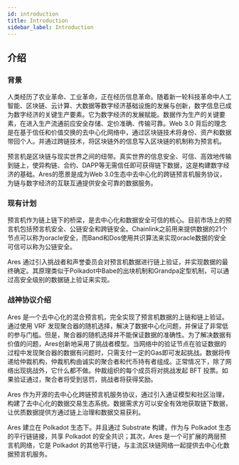```yaml
---
id: introduction
title: Introduction
sidebar_label: Introduction
---
```


## 介绍
### 背景
人类经历了农业革命、工业革命，正在经历信息革命。随着新一轮科技革命中人工智能、区块链、云计算、大数据等数字经济基础设施的发展与创新，数字信息已成为数字经济的关键生产要素。它为数字经济的发展赋能。数据作为生产的关键要素，在进入生产流通前应安全存储、定价准确、传输可靠。Web 3.0 背后的理念是在基于信任和价值交换的去中心化网络中，通过区块链技术将身份、资产和数据带回个人。并通过跨链技术，将区块链外的信息写入区块链的机制称为预言机。

预言机是区块链与现实世界之间的纽带。真实世界的信息安全、可信、高效地传输到链上，使异构链、合约、DAPP等无需信任即可获得链下数据，这是构建数字经济的基础。Ares的愿景是成为Web 3.0生态中去中心化的跨链预言机服务协议，为链与数字经济的互联互通提供安全可靠的数据服务。

### 现有计划

预言机作为链上链下的桥梁，是去中心化和数据安全可信的核心。目前市场上的预言机包括预言机安全、公链安全和跨链安全。Chainlink之前用来提供数据的21个节点可以称为oracle安全，而Band和Dos使用共识算法来实现oracle数据的安全可信可以称为公链安全。

Ares 通过引入挑战者和声誉委员会对预言机数据进行链上验证，并实现数据的最终确定。其原理类似于Polkadot中Babe的出块机制和Grandpa定型机制，可以通过高安全级别的数据链上验证来实现。

### 战神协议介绍

Ares 是一个去中心化的混合预言机，完全实现了预言机数据的上链和链上验证。通过使用 VRF 发现聚合器的随机选择，解决了数据中心化问题，并保证了非常低的参与门槛。但是，聚合器的随机选择并不能保证数据的准确性。为了解决数据有价值的问题，Ares创新地采用了挑战者模型。当网络中的验证节点在验证数据的过程中发现聚合器的数据有问题时，只需支付一定的Gas即可发起挑战。数据将传递给仲裁机构，仲裁机构由诚实的聚合者和代币持有者组成。正常情况下，除了网络出现挑战外，它什么都不做。仲裁组织的每个成员将对挑战发起 BFT 投票。如果验证通过，聚合者将受到惩罚，挑战者将获得奖励。

Ares 作为开源的去中心化跨链预言机服务协议，通过引入通证模型和社区治理，构建了去中心化的数据交易生态系统。数据需求方可以安全有效地获取链下数据，让优质数据提供方通过链上治理和数据交易获利。

Ares 建立在 Polkadot 生态下。并且通过 Substrate 构建，作为与 Polkadot 生态的平行链链接，共享 Polkadot 的安全共识；其次，Ares 是一个可扩展的两层预言机网络，它是 Polkadot 的其他平行链，与主流区块链网络一起提供去中心化数据预言机服务。

